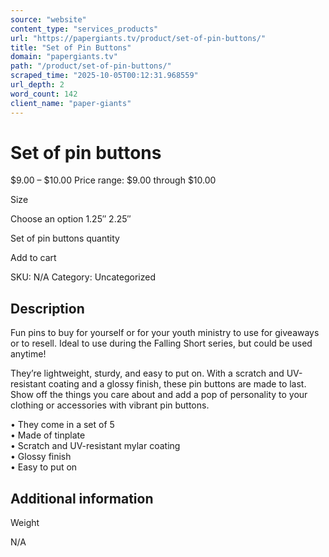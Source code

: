 ```yaml
---
source: "website"
content_type: "services_products"
url: "https://papergiants.tv/product/set-of-pin-buttons/"
title: "Set of Pin Buttons"
domain: "papergiants.tv"
path: "/product/set-of-pin-buttons/"
scraped_time: "2025-10-05T00:12:31.968559"
url_depth: 2
word_count: 142
client_name: "paper-giants"
---
```


# Set of pin buttons

$9.00 – $10.00 Price range: $9.00 through $10.00

Size

Choose an option 1.25″ 2.25″

Set of pin buttons quantity 

Add to cart   

SKU: N/A Category: Uncategorized

## Description

Fun pins to buy for yourself or for your youth ministry to use for giveaways or to resell. Ideal to use during the Falling Short series, but could be used anytime!

They’re lightweight, sturdy, and easy to put on. With a scratch and UV-resistant coating and a glossy finish, these pin buttons are made to last. Show off the things you care about and add a pop of personality to your clothing or accessories with vibrant pin buttons.

• They come in a set of 5  
• Made of tinplate  
• Scratch and UV-resistant mylar coating  
• Glossy finish  
• Easy to put on

## Additional information

Weight

N/A